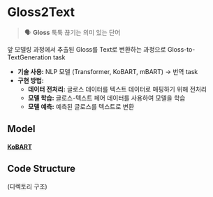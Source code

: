 # Gloss2Text
> 🗣️ **Gloss**
  > 툭툭 끊기는 의미 있는 단어

앞 모델링 과정에서 추출된 Gloss를 Text로 변환하는 과정으로 Gloss-to-TextGeneration task
  - **기술 사용:** NLP 모델 (Transformer, KoBART, mBART) → 번역 task
  - **구현 방법:**
    - **데이터 전처리:** 글로스 데이터를 텍스트 데이터로 매핑하기 위해 전처리
    - **모델 학습:** 글로스-텍스트 페어 데이터를 사용하여 모델을 학습
    - **모델 예측:** 예측된 글로스를 텍스트로 변환  

## Model 
#### [KoBART](https://github.com/StoneMaenggu/coda-modeling/tree/main/Gloss2Text/KoBART)

#### [](Gloss2Text/KoBart)


## Code Structure
(디렉토리 구조)
